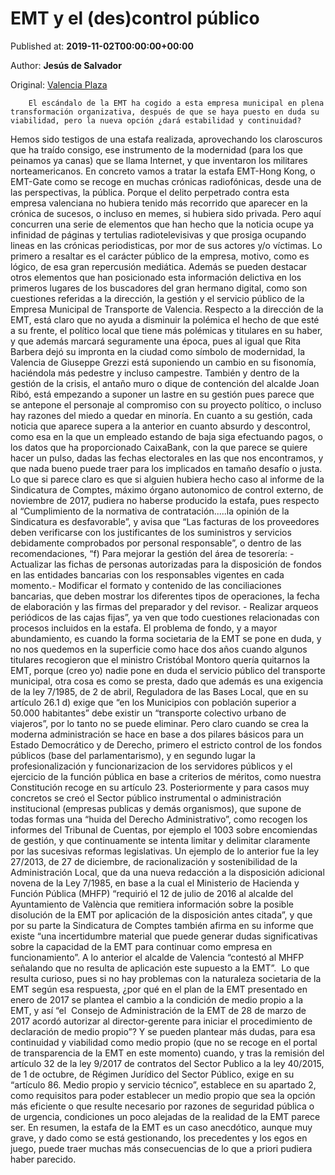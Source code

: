 
# EMT y el (des)control público

Published at: **2019-11-02T00:00:00+00:00**

Author: **Jesús de Salvador**

Original: [Valencia Plaza](https://valenciaplaza.com/emt-y-el-descontrol-publico)


        El escándalo de la EMT ha cogido a esta empresa municipal en plena transformación organizativa, después de que se haya puesto en duda su viabilidad, pero la nueva opción ¿dará estabilidad y continuidad?
      
Hemos sido testigos de una estafa realizada, aprovechando los claroscuros que ha traído consigo, ese instrumento de la modernidad (para los que peinamos ya canas) que se llama Internet, y que inventaron los militares norteamericanos. En concreto vamos a tratar la estafa EMT-Hong Kong, o EMT-Gate como se recoge en muchas crónicas radiofónicas, desde una de las perspectivas, la pública.
Porque el delito perpetrado contra esta empresa valenciana no hubiera tenido más recorrido que aparecer en la crónica de sucesos, o incluso en memes, si hubiera sido privada. Pero aquí concurren una serie de elementos que han hecho que la noticia ocupe ya infinidad de páginas y tertulias radiotelevisivas y que prosiga ocupando lineas en las crónicas periodisticas, por mor de sus actores y/o víctimas.
Lo primero a resaltar es el carácter público de la empresa, motivo, como es lógico, de esa gran repercusión mediática. Además se pueden destacar otros elementos que han posicionado esta información delictiva en los primeros lugares de los buscadores del gran hermano digital, como son cuestiones referidas a la dirección, la gestión y el servicio público de la Empresa Municipal de Transporte de Valencia.
Respecto a la dirección de la EMT, está claro que no ayuda a disminuir la polémica el hecho de que esté a su frente, el político local que tiene más polémicas y titulares en su haber, y que además marcará seguramente una época, pues al igual que Rita Barbera dejó su impronta en la ciudad como símbolo de modernidad, la Valencia de Giuseppe Grezzi está suponiendo un cambio en su fisonomía, haciéndola más pedestre y incluso campestre. También y dentro de la gestión de la crisis, el antaño muro o dique de contención del alcalde Joan Ribó, está empezando a suponer un lastre en su gestión pues parece que se antepone el personaje al compromiso con su proyecto político, o incluso hay razones del miedo a quedar en minoría.
En cuanto a su gestión, cada noticia que aparece supera a la anterior en cuanto absurdo y descontrol, como esa en la que un empleado estando de baja siga efectuando pagos, o los datos que ha proporcionado CaixaBank, con la que parece se quiere hacer un pulso, dadas las fechas electorales en las que nos encontramos, y que nada bueno puede traer para los implicados en tamaño desafío o justa. Lo que si parece claro es que si alguien hubiera hecho caso al informe de la Sindicatura de Comptes, máximo órgano autonomico de control externo, de noviembre de 2017, pudiera no haberse producido la estafa, pues respecto al “Cumplimiento de la normativa de contratación.....la opinión de la Sindicatura es desfavorable”, y avisa que “Las facturas de los proveedores deben verificarse con los justificantes de los suministros y servicios debidamente comprobados por personal responsable”, o dentro de las recomendaciones, “f) Para mejorar la gestión del área de tesorería: - Actualizar las fichas de personas autorizadas para la disposición de fondos en las entidades bancarias con los responsables vigentes en cada momento.- Modificar el formato y contenido de las conciliaciones bancarias, que deben mostrar los diferentes tipos de operaciones, la fecha de elaboración y las firmas del preparador y del revisor. - Realizar arqueos periódicos de las cajas fijas”, ya ven que todo cuestiones relacionadas con procesos incluidos en la estafa.
El problema de fondo, y a mayor abundamiento, es cuando la forma societaria de la EMT se pone en duda, y no nos quedemos en la superficie como hace dos años cuando algunos titulares recogieron que el ministro Cristóbal Montoro quería quitarnos la EMT, porque (creo yo) nadie pone en duda el servicio público del transporte municipal, otra cosa es como se presta, dado que además es una exigencia de la ley 7/1985, de 2 de abril, Reguladora de las Bases Local, que en su artículo 26.1 d) exige que “en los Municipios con población superior a 50.000 habitantes” debe existir un “transporte colectivo urbano de viajeros”, por lo tanto no se puede eliminar.
Pero claro cuando se crea la moderna administración se hace en base a dos pilares básicos para un Estado Democrático y de Derecho, primero el estricto control de los fondos públicos (base del parlamentarismo), y en segundo lugar la profesionalización y funcionarizacion de los servidores públicos y el ejercicio de la función pública en base a criterios de méritos, como nuestra Constitución recoge en su artículo 23. Posteriormente y para casos muy concretos se creó el Sector público instrumental o administración institucional (empresas publicas y demás organismos), que supone de todas formas una “huida del Derecho Administrativo”, como recogen los informes del Tribunal de Cuentas, por ejemplo el 1003 sobre encomiendas de gestión, y que continuamente se intenta limitar y delimitar claramente por las sucesivas reformas legislativas.
Un ejemplo de lo anterior fue la ley 27/2013, de 27 de diciembre, de racionalización y sostenibilidad de la Administración Local, que da una nueva redacción a la disposición adicional novena de la Ley 7/1985, en base a la cual el Ministerio de Hacienda y Función Pública (MHFP) “requirió el 12 de julio de 2016 al alcalde del Ayuntamiento de València que remitiera información sobre la posible disolución de la EMT por aplicación de la disposición antes citada”, y que por su parte la Sindicatura de Comptes también afirma en su informe que existe “una incertidumbre material que puede generar dudas significativas sobre la capacidad de la EMT para continuar como empresa en funcionamiento”.
A lo anterior el alcalde de Valencia “contestó al MHFP señalando que no resulta de aplicación este supuesto a la EMT”.  Lo que resulta curioso, pues si no hay problemas con la naturaleza societaria de la EMT según esa respuesta, ¿por qué en el plan de la EMT presentado en enero de 2017 se plantea el cambio a la condición de medio propio a la EMT, y así “el  Consejo de Administración de la EMT de 28 de marzo de 2017 acordó autorizar al director-gerente para iniciar el procedimiento de declaración de medio propio”?
Y se pueden plantear más dudas, para esa continuidad y viabilidad como medio propio (que no se recoge en el portal de transparencia de la EMT en este momento) cuando, y tras la remisión del artículo 32 de la ley 9/2017 de contratos del Sector Publico a la ley 40/2015, de 1 de octubre, de Régimen Jurídico del Sector Público, exige en su “artículo 86. Medio propio y servicio técnico”, establece en su apartado 2, como requisitos para poder establecer un medio propio que sea la opción más eficiente o que resulte necesario por razones de seguridad pública o de urgencia, condiciones un poco alejadas de la realidad de la EMT parece ser.
En resumen, la estafa de la EMT es un caso anecdótico, aunque muy grave, y dado como se está gestionando, los precedentes y los egos en juego, puede traer muchas más consecuencias de lo que a priori pudiera haber parecido.
